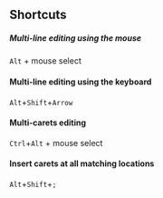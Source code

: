 ## Shortcuts
##### Multi-line editing using the mouse
`Alt` + mouse select

#### Multi-line editing using the keyboard
`Alt`+`Shift`+`Arrow`

#### Multi-carets editing
`Ctrl`+`Alt` + mouse select

#### Insert carets at all matching locations

`Alt`+`Shift`+`;`